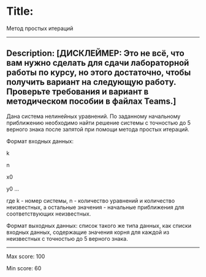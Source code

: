 # Title: 
Метод простых итераций

---

## Description: [ДИСКЛЕЙМЕР: Это не всё, что вам нужно сделать для сдачи лабораторной работы по курсу, но этого достаточно, чтобы получить вариант на следующую работу. Проверьте требования и вариант в методическом пособии в файлах Teams.]

Дана система нелинейных уравнений. По заданному начальному приближению необходимо найти решение системы с точностью до 5 верного знака после запятой при помощи метода простых итераций.

Формат входных данных:

k

n

x0

y0
...

где k - номер системы, n - количество уравнений и количество неизвестных, а остальные значения - начальные приближения для соответствующих неизвестных.

Формат выходных данных: список такого же типа данных, как списки входных данных, содержащие значения корня для каждой из неизвестных с точностью до 5 верного знака.

---

Max score: 100

Min score: 60
